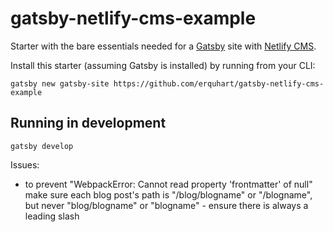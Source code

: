 # gatsby-netlify-cms-example
Starter with the bare essentials needed for a [Gatsby](https://www.gatsbyjs.org/) site with [Netlify
CMS](https://netlifycms.org).

Install this starter (assuming Gatsby is installed) by running from your CLI:
```
gatsby new gatsby-site https://github.com/erquhart/gatsby-netlify-cms-example
```

## Running in development
`gatsby develop`


Issues: 
* to prevent "WebpackError: Cannot read property 'frontmatter' of null" make sure each blog post's path is "/blog/blogname" or "/blogname", but never "blog/blogname" or "blogname" - ensure there is always a leading slash 


